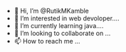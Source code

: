 - 👋 Hi, I’m @RutikMKamble
- 👀 I’m interested in web devoloper....
- 🌱 I’m currently learning java....
- 💞️ I’m looking to collaborate on ...
- 📫 How to reach me ...

<!---
RutikMKamble/RutikMKamble is a ✨ special ✨ repository because its `README.md` (this file) appears on your GitHub profile.
You can click the Preview link to take a look at your changes.
--->
